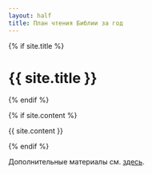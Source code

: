 ```yaml
---
layout: half
title: План чтения Библии за год
---
```

{% if site.title %}
<h1 class="pageTitle">{{ site.title }}</h1>
{% endif %}

{% if site.content %}
<p class="pageContent">{{ site.content }}</p>
{% endif %}

Дополнительные материалы см. [здесь](https://github.com/novchurch/plan).
